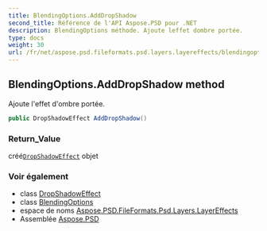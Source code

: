 ```yaml
---
title: BlendingOptions.AddDropShadow
second_title: Référence de l'API Aspose.PSD pour .NET
description: BlendingOptions méthode. Ajoute leffet dombre portée.
type: docs
weight: 30
url: /fr/net/aspose.psd.fileformats.psd.layers.layereffects/blendingoptions/adddropshadow/
---
```

## BlendingOptions.AddDropShadow method

Ajoute l'effet d'ombre portée.

```csharp
public DropShadowEffect AddDropShadow()
```

### Return_Value

créé[`DropShadowEffect`](../../dropshadoweffect/) objet

### Voir également

* class [DropShadowEffect](../../dropshadoweffect/)
* class [BlendingOptions](../)
* espace de noms [Aspose.PSD.FileFormats.Psd.Layers.LayerEffects](../../blendingoptions/)
* Assemblée [Aspose.PSD](../../../)


